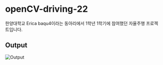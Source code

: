 # openCV-driving-22
한양대학교 Erica baqu4이라는 동아리에서 1학년 1학기에 참여했던 자율주행 프로젝트입니다. 

## Output
![Output](https://github.com/user-attachments/assets/bccc4ae2-27b4-4ca4-8698-3d92cb568c99)
